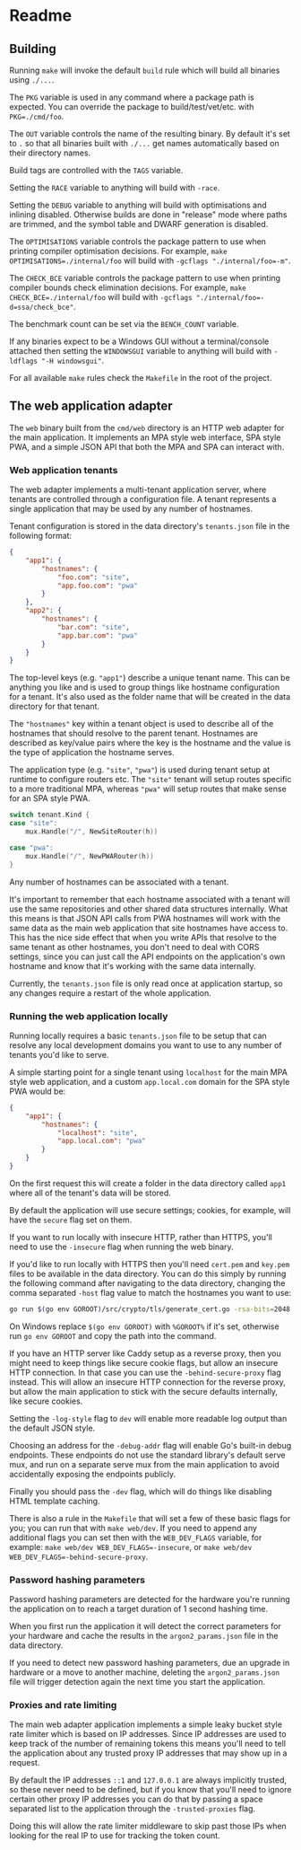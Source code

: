 # Readme

## Building

Running `make` will invoke the default `build` rule which will build all binaries using `./...`.

The `PKG` variable is used in any command where a package path is expected.
You can override the package to build/test/vet/etc. with `PKG=./cmd/foo`.

The `OUT` variable controls the name of the resulting binary. By default it's set to `.` so that all binaries built with `./...` get names automatically based on their directory names.

Build tags are controlled with the `TAGS` variable.

Setting the `RACE` variable to anything will build with `-race`.

Setting the `DEBUG` variable to anything will build with optimisations and inlining disabled. Otherwise builds are done in "release" mode where paths are trimmed, and the symbol table and DWARF generation is disabled.

The `OPTIMISATIONS` variable controls the package pattern to use when printing compiler optimisation decisions. For example, `make OPTIMISATIONS=./internal/foo` will build with `-gcflags "./internal/foo=-m"`.

The `CHECK_BCE` variable controls the package pattern to use when printing compiler bounds check elimination decisions. For example, `make CHECK_BCE=./internal/foo` will build with `-gcflags "./internal/foo=-d=ssa/check_bce"`.

The benchmark count can be set via the `BENCH_COUNT` variable.

If any binaries expect to be a Windows GUI without a terminal/console attached then setting the `WINDOWSGUI` variable to anything will build with `-ldflags "-H windowsgui"`.

For all available `make` rules check the `Makefile` in the root of the project.

## The web application adapter

The `web` binary built from the `cmd/web` directory is an HTTP web adapter for the main application. It implements an MPA style web interface, SPA style PWA, and a simple JSON API that both the MPA and SPA can interact with.

### Web application tenants

The web adapter implements a multi-tenant application server, where tenants are controlled through a configuration file. A tenant represents a single application that may be used by any number of hostnames.

Tenant configuration is stored in the data directory's `tenants.json` file in the following format:

```json
{
	"app1": {
		"hostnames": {
			"foo.com": "site",
			"app.foo.com": "pwa"
		}
	},
	"app2": {
		"hostnames": {
			"bar.com": "site",
			"app.bar.com": "pwa"
		}
	}
}
```

The top-level keys (e.g. `"app1"`) describe a unique tenant name. This can be anything you like and is used to group things like hostname configuration for a tenant. It's also used as the folder name that will be created in the data directory for that tenant.

The `"hostnames"` key within a tenant object is used to describe all of the hostnames that should resolve to the parent tenant. Hostnames are described as key/value pairs where the key is the hostname and the value is the type of application the hostname serves.

The application type (e.g. `"site"`, `"pwa"`) is used during tenant setup at runtime to configure routers etc. The `"site"` tenant will setup routes specific to a more traditional MPA, whereas `"pwa"` will setup routes that make sense for an SPA style PWA.

```go
switch tenant.Kind {
case "site":
	mux.Handle("/", NewSiteRouter(h))

case "pwa":
	mux.Handle("/", NewPWARouter(h))
}
```

Any number of hostnames can be associated with a tenant.

It's important to remember that each hostname associated with a tenant will use the same repositories and other shared data structures internally. What this means is that JSON API calls from PWA hostnames will work with the same data as the main web application that site hostnames have access to. This has the nice side effect that when you write APIs that resolve to the same tenant as other hostnames, you don't need to deal with CORS settings, since you can just call the API endpoints on the application's own hostname and know that it's working with the same data internally.

Currently, the `tenants.json` file is only read once at application startup, so any changes require a restart of the whole application.

### Running the web application locally

Running locally requires a basic `tenants.json` file to be setup that can resolve any local development domains you want to use to any number of tenants you'd like to serve.

A simple starting point for a single tenant using `localhost` for the main MPA style web application, and a custom `app.local.com` domain for the SPA style PWA would be:

```json
{
	"app1": {
		"hostnames": {
			"localhost": "site",
			"app.local.com": "pwa"
		}
	}
}
```

On the first request this will create a folder in the data directory called `app1` where all of the tenant's data will be stored.

By default the application will use secure settings; cookies, for example, will have the `secure` flag set on them.

If you want to run locally with insecure HTTP, rather than HTTPS, you'll need to use the `-insecure` flag when running the web binary.

If you'd like to run locally with HTTPS then you'll need `cert.pem` and `key.pem` files to be available in the data directory. You can do this simply by running the following command after navigating to the data directory, changing the comma separated `-host` flag value to match the hostnames you want to use:

```sh
go run $(go env GOROOT)/src/crypto/tls/generate_cert.go -rsa-bits=2048 -host=localhost,app.local.com
```

On Windows replace `$(go env GOROOT)` with `%GOROOT%` if it's set, otherwise run `go env GOROOT` and copy the path into the command.

If you have an HTTP server like Caddy setup as a reverse proxy, then you might need to keep things like secure cookie flags, but allow an insecure HTTP connection. In that case you can use the `-behind-secure-proxy` flag instead. This will allow an insecure HTTP connection for the reverse proxy, but allow the main application to stick with the secure defaults internally, like secure cookies.

Setting the `-log-style` flag to `dev` will enable more readable log output than the default JSON style.

Choosing an address for the `-debug-addr` flag will enable Go's built-in debug endpoints. These endpoints do not use the standard library's default serve mux, and run on a separate serve mux from the main application to avoid accidentally exposing the endpoints publicly.

Finally you should pass the `-dev` flag, which will do things like disabling HTML template caching.

There is also a rule in the `Makefile` that will set a few of these basic flags for you; you can run that with `make web/dev`. If you need to append any additional flags you can set then with the `WEB_DEV_FLAGS` variable, for example: `make web/dev WEB_DEV_FLAGS=-insecure`, or `make web/dev WEB_DEV_FLAGS=-behind-secure-proxy`.

### Password hashing parameters

Password hashing parameters are detected for the hardware you're running the application on to reach a target duration of 1 second hashing time.

When you first run the application it will detect the correct parameters for your hardware and cache the results in the `argon2_params.json` file in the data directory.

If you need to detect new password hashing parameters, due an upgrade in hardware or a move to another machine, deleting the `argon2_params.json` file will trigger detection again the next time you start the application.

### Proxies and rate limiting

The main web adapter application implements a simple leaky bucket style rate limiter which is based on IP addresses. Since IP addresses are used to keep track of the number of remaining tokens this means you'll need to tell the application about any trusted proxy IP addresses that may show up in a request.

By default the IP addresses `::1` and `127.0.0.1` are always implicitly trusted, so these never need to be defined, but if you know that you'll need to ignore certain other proxy IP addresses you can do that by passing a space separated list to the application through the `-trusted-proxies` flag.

Doing this will allow the rate limiter middleware to skip past those IPs when looking for the real IP to use for tracking the token count.
